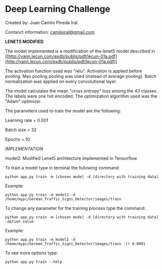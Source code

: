 # Deep Learning Challenge

Created by: Juan Camilo Pineda Iral.

Contanct information: camiloiral@gmail.com

**LENET5 MODIFIED**

The model implemented is a modification of the lenet5 model described in ([http://yann.lecun.com/exdb/publis/pdf/lecun-01a.pdf](http://yann.lecun.com/exdb/publis/pdf/lecun-01a.pdf))

The activation function used was "relu".
Activation is applied before pooling.
Max pooling pooling was used (instead of average pooling).
Batch normalization was applied on every convolutional layer.


The model calculates the mean "cross entropy" loss among the 43 classes.
The labels were one hot encoded.
The optimization algorithm used was the "Adam" optimizer.

The parameters used to train the model are the following:

Learning rate = 0.001

Batch size = 32

Epochs = 10

*IMPLEMENTATION*

model2: Modified Lenet5 architecture implemented in Tensorflow

To train a model type in terminal the following command:

    python app.py train -m [chosen mode] -d [directory with training data]

Example:

    python app.py train -m model2 -d /home/mypc/German_Traffic_Signs_Detector/images/train

To change any parameter for the training process type the command:

    python app.py train -m [chosen mode] -d [directory with training data] -option value

Example:

    python app.py train -m model2 -d /home/mypc/German_Traffic_Signs_Detector/images/train -lr 0.0001

To see more options type:

    python app.py train --help
